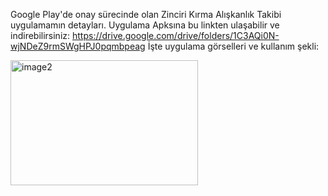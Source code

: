 Google Play'de onay sürecinde olan Zinciri Kırma Alışkanlık Takibi uygulamamın detayları. Uygulama Apksına bu linkten ulaşabilir ve indirebilirsiniz: https://drive.google.com/drive/folders/1C3AQi0N-wjNDeZ9rmSWgHPJ0pqmbpeag
İşte uygulama görselleri ve kullanım şekli:

<img src="https://github.com/AliDmrcIo/ZinciriKirma/assets/110434358/bbe42e3b-e088-4ac3-9e15-d20ccfddedd9" alt="image2" width="300" height="200">
